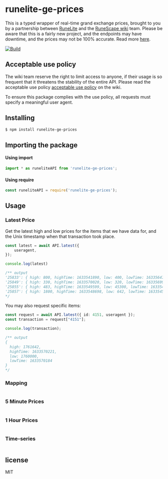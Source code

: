 # runelite-ge-prices

This is a typed wrapper of real-time grand exchange prices, brought to you by a partnership between [RuneLite](https://runelite.net/) and the [RuneScape wiki](https://oldschool.runescape.wiki/) team. Please be aware that this is a fairly new project, and the endpoints may have downtime, and the prices may not be 100% accurate. Read more [here](https://oldschool.runescape.wiki/w/RuneScape:Real-time_Prices).

[![Build](https://github.com/nyan-left/runelite-grand-exchange-prices/actions/workflows/test.yml/badge.svg)](https://github.com/nyan-left/runelite-grand-exchange-prices/actions/workflows/test.yml)

## Acceptable use policy

The wiki team reserve the right to limit access to anyone, if their usage is so frequent that it threatens the stability of the entire API. Please read the acceptable use policy [acceptable use policy](https://oldschool.runescape.wiki/w/RuneScape:Real-time_Prices#Acceptable_use_policy) on the wiki.

To ensure this package complies with the use policy, all requests must specify a meaningful user agent.

## Installing

```bash
$ npm install runelite-ge-prices
```

## Importing the package

#### Using import

```ts
import * as runeliteAPI from 'runelite-ge-prices';
```

#### Using require

```js
const runeliteAPI = require('runelite-ge-prices');
```

## Usage


### Latest Price

Get the latest high and low prices for the items that we have data for, and the Unix timestamp when that transaction took place.

```ts
const latest = await API.latest({
    useragent,
});

console.log(latest)

/** output
'25833': { high: 800, highTime: 1633541890, low: 400, lowTime: 1633564731 },
'25849': { high: 330, highTime: 1633570020, low: 320, lowTime: 1633569964 },
'25855': { high: 483, highTime: 1633549599, low: 45300, lowTime: 1633549707 },
'25857': { high: 1800, highTime: 1633548698, low: 642, lowTime: 1633545181 },
*/

```

You may also request specific items:

```ts
const request = await API.latest({ id: 4151, useragent });
const transaction = request["4151"];

console.log(transaction);

/** output
{
  high: 1761642,
  highTime: 1633570221,
  low: 1760000,
  lowTime: 1633570184
}
*/

```

### Mapping

```ts


```

### 5 Minute Prices

```ts


```


### 1 Hour Prices
```ts


```


### Time-series

```ts


```




## license


MIT
